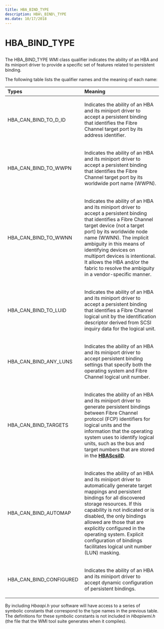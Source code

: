 ```yaml
---
title: HBA_BIND_TYPE
description: HBA\_BIND\_TYPE
ms.date: 10/17/2018
---
```


# HBA\_BIND\_TYPE


## <span id="ddk_hba_bind_type_kr"></span><span id="DDK_HBA_BIND_TYPE_KR"></span>


The HBA\_BIND\_TYPE WMI class qualifier indicates the ability of an HBA and its miniport driver to provide a specific set of features related to persistent binding.

The following table lists the qualifier names and the meaning of each name:

<table>
<colgroup>
<col width="50%" />
<col width="50%" />
</colgroup>
<thead>
<tr class="header">
<th align="left">Types</th>
<th align="left">Meaning</th>
</tr>
</thead>
<tbody>
<tr class="odd">
<td align="left"><p>HBA_CAN_BIND_TO_D_ID</p></td>
<td align="left"><p>Indicates the ability of an HBA and its miniport driver to accept a persistent binding that identifies the Fibre Channel target port by its address identifier.</p></td>
</tr>
<tr class="even">
<td align="left"><p>HBA_CAN_BIND_TO_WWPN</p></td>
<td align="left"><p>Indicates the ability of an HBA and its miniport driver to accept a persistent binding that identifies the Fibre Channel target port by its worldwide port name (WWPN).</p></td>
</tr>
<tr class="odd">
<td align="left"><p>HBA_CAN_BIND_TO_WWNN</p></td>
<td align="left"><p>Indicates the ability of an HBA and its miniport driver to accept a persistent binding that identifies a Fibre Channel target device (not a target port) by its worldwide node name (WWNN). The implicit ambiguity in this means of identifying devices on multiport devices is intentional. It allows the HBA and/or the fabric to resolve the ambiguity in a vendor-specific manner.</p></td>
</tr>
<tr class="even">
<td align="left"><p>HBA_CAN_BIND_TO_LUID</p></td>
<td align="left"><p>Indicates the ability of an HBA and its miniport driver to accept a persistent binding that identifies a Fibre Channel logical unit by the identification descriptor derived from SCSI inquiry data for the logical unit.</p></td>
</tr>
<tr class="odd">
<td align="left"><p>HBA_CAN_BIND_ANY_LUNS</p></td>
<td align="left"><p>Indicates the ability of an HBA and its miniport driver to accept persistent binding settings that specify both the operating system and Fibre Channel logical unit number.</p></td>
</tr>
<tr class="even">
<td align="left"><p>HBA_CAN_BIND_TARGETS</p></td>
<td align="left"><p>Indicates the ability of an HBA and its miniport driver to generate persistent bindings between Fibre Channel protocol (FCP) identifiers for logical units and the information that the operating system uses to identify logical units, such as the bus and target numbers that are stored in the <a href="/windows-hardware/drivers/ddi/hbapiwmi/ns-hbapiwmi-_hbascsiid" data-raw-source="[&lt;strong&gt;HBAScsiID&lt;/strong&gt;](/windows-hardware/drivers/ddi/hbapiwmi/ns-hbapiwmi-_hbascsiid)"><strong>HBAScsiID</strong></a>.</p></td>
</tr>
<tr class="odd">
<td align="left"><p>HBA_CAN_BIND_AUTOMAP</p></td>
<td align="left"><p>Indicates the ability of an HBA and its miniport driver to automatically generate target mappings and persistent bindings for all discovered storage resources. If this capability is not indicated or is disabled, the only bindings allowed are those that are explicitly configured in the operating system. Explicit configuration of bindings facilitates logical unit number (LUN) masking.</p></td>
</tr>
<tr class="even">
<td align="left"><p>HBA_CAN_BIND_CONFIGURED</p></td>
<td align="left"><p>Indicates the ability of an HBA and its miniport driver to accept dynamic configuration of persistent bindings.</p></td>
</tr>
</tbody>
</table>

 

By including *Hbaapi.h* your software will have access to a series of symbolic constants that correspond to the type names in the previous table. The definitions for these symbolic constants is not included in *Hbapiwmi.h* (the file that the WMI tool suite generates when it compiles).

